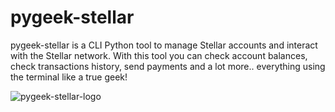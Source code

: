 # pygeek-stellar

pygeek-stellar is a CLI Python tool to manage Stellar accounts and interact with the Stellar network. With this tool you can check account balances, check transactions history, send payments and a lot more.. everything using the terminal like a true geek! 

![pygeek-stellar-logo](resources/pygeek-stellar-logo.png?)